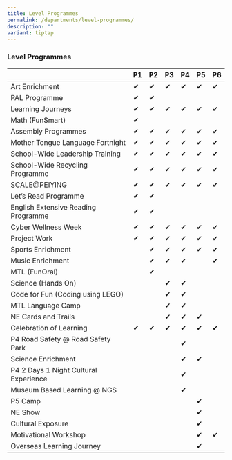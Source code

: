 ```yaml
---
title: Level Programmes
permalink: /departments/level-programmes/
description: ""
variant: tiptap
---
```

### **Level Programmes**


<table class="tg">
  <thead>
    <tr>
      <th class="tg-brl1"></th>
      <th class="tg-brl1">P1</th>
      <th class="tg-brl1">P2</th>
      <th class="tg-brl1">P3</th>
      <th class="tg-brl1">P4</th>
      <th class="tg-brl1">P5</th>
      <th class="tg-0lax">P6</th>
    </tr>
  </thead>
  <tbody>
    <tr>
      <td class="tg-brl1">Art Enrichment</td>
      <td class="tg-brl1">✔</td>
      <td class="tg-brl1">✔</td>
      <td class="tg-brl1">✔</td>
      <td class="tg-brl1">✔</td>
      <td class="tg-brl1">✔</td>
      <td class="tg-brl1">✔</td>
    </tr>
    <tr>
      <td class="tg-brl1">PAL Programme</td>
      <td class="tg-brl1">✔</td>
      <td class="tg-brl1">✔</td>
      <td class="tg-brl1"></td>
      <td class="tg-brl1"></td>
      <td class="tg-brl1"></td>
      <td class="tg-brl1"></td>
    </tr>
    <tr>
      <td class="tg-brl1">Learning Journeys</td>
      <td class="tg-brl1">✔</td>
      <td class="tg-brl1">✔</td>
      <td class="tg-brl1">✔</td>
      <td class="tg-brl1">✔</td>
      <td class="tg-brl1">✔</td>
      <td class="tg-brl1">✔</td>
    </tr>
    <tr>
      <td class="tg-brl1">Math (Fun$mart)</td>
      <td class="tg-brl1">✔</td>
      <td class="tg-brl1"></td>
      <td class="tg-brl1"></td>
      <td class="tg-brl1"></td>
      <td class="tg-brl1"></td>
      <td class="tg-brl1"></td>
    </tr>
    <tr>
      <td class="tg-brl1">Assembly Programmes</td>
      <td class="tg-brl1">✔</td>
      <td class="tg-brl1">✔</td>
      <td class="tg-brl1">✔</td>
      <td class="tg-brl1">✔</td>
      <td class="tg-brl1">✔</td>
      <td class="tg-brl1">✔</td>
    </tr>
    <tr>
      <td class="tg-brl1">Mother Tongue Language Fortnight</td>
      <td class="tg-brl1">✔</td>
      <td class="tg-brl1">✔</td>
      <td class="tg-brl1">✔</td>
      <td class="tg-brl1">✔</td>
      <td class="tg-brl1">✔</td>
      <td class="tg-brl1">✔</td>
    </tr>
    <tr>
      <td class="tg-brl1">School-Wide Leadership Training</td>
      <td class="tg-brl1">✔</td>
      <td class="tg-brl1">✔</td>
      <td class="tg-brl1">✔</td>
      <td class="tg-brl1">✔</td>
      <td class="tg-brl1">✔</td>
      <td class="tg-brl1">✔</td>
    </tr>
    <tr>
      <td class="tg-brl1">School-Wide Recycling Programme</td>
      <td class="tg-brl1">✔</td>
      <td class="tg-brl1">✔</td>
      <td class="tg-brl1">✔</td>
      <td class="tg-brl1">✔</td>
      <td class="tg-brl1">✔</td>
      <td class="tg-brl1">✔</td>
    </tr>
    <tr>
      <td class="tg-brl1">SCALE@PEIYING</td>
      <td class="tg-brl1">✔</td>
      <td class="tg-brl1">✔</td>
      <td class="tg-brl1">✔</td>
      <td class="tg-brl1">✔</td>
      <td class="tg-brl1">✔</td>
      <td class="tg-brl1">✔</td>
    </tr>
    <tr>
      <td class="tg-brl1">Let’s Read Programme</td>
      <td class="tg-brl1">✔</td>
      <td class="tg-brl1">✔</td>
      <td class="tg-brl1"></td>
      <td class="tg-brl1"></td>
      <td class="tg-brl1"></td>
      <td class="tg-brl1"></td>
    </tr>
    <tr>
      <td class="tg-brl1">English Extensive Reading Programme</td>
      <td class="tg-brl1">✔</td>
      <td class="tg-brl1">✔</td>
      <td class="tg-brl1"></td>
      <td class="tg-brl1"></td>
      <td class="tg-brl1"></td>
      <td class="tg-brl1"></td>
    </tr>
    <tr>
      <td class="tg-brl1">Cyber Wellness Week</td>
      <td class="tg-brl1">✔</td>
      <td class="tg-brl1">✔</td>
      <td class="tg-brl1">✔</td>
      <td class="tg-brl1">✔</td>
      <td class="tg-brl1">✔</td>
      <td class="tg-brl1">✔</td>
    </tr>
    <tr>
      <td class="tg-brl1">Project Work</td>
      <td class="tg-brl1">✔</td>
      <td class="tg-brl1">✔</td>
      <td class="tg-brl1">✔</td>
      <td class="tg-brl1">✔</td>
      <td class="tg-brl1">✔</td>
      <td class="tg-brl1">✔</td>
    </tr>
    <tr>
      <td class="tg-brl1">Sports Enrichment</td>
      <td class="tg-brl1"></td>
      <td class="tg-brl1">✔</td>
      <td class="tg-brl1">✔</td>
      <td class="tg-brl1">✔</td>
      <td class="tg-brl1">✔</td>
      <td class="tg-brl1">✔</td>
    </tr>
    <tr>
      <td class="tg-brl1">Music Enrichment</td>
      <td class="tg-brl1"></td>
      <td class="tg-brl1">✔</td>
      <td class="tg-brl1">✔</td>
      <td class="tg-brl1">✔</td>
      <td class="tg-brl1"></td>
      <td class="tg-brl1">✔</td>
    </tr>
    <tr>
      <td class="tg-brl1">MTL (FunOral)</td>
      <td class="tg-brl1"></td>
      <td class="tg-brl1">✔</td>
      <td class="tg-brl1"></td>
      <td class="tg-brl1"></td>
      <td class="tg-brl1"></td>
      <td class="tg-brl1"></td>
    </tr>
    <tr>
      <td class="tg-brl1">Science (Hands On)</td>
      <td class="tg-brl1"></td>
      <td class="tg-brl1"></td>
      <td class="tg-brl1">✔</td>
      <td class="tg-brl1">✔</td>
      <td class="tg-brl1"></td>
      <td class="tg-brl1"></td>
    </tr>
    <tr>
      <td class="tg-brl1">Code for Fun (Coding using LEGO)</td>
      <td class="tg-brl1"></td>
      <td class="tg-brl1"></td>
      <td class="tg-brl1">✔</td>
      <td class="tg-brl1">✔</td>
      <td class="tg-brl1"></td>
      <td class="tg-brl1"></td>
    </tr>
    <tr>
      <td class="tg-brl1">MTL Language Camp</td>
      <td class="tg-brl1"></td>
      <td class="tg-brl1"></td>
      <td class="tg-brl1">✔</td>
      <td class="tg-brl1">✔</td>
      <td class="tg-brl1"></td>
      <td class="tg-brl1"></td>
    </tr>
    <tr>
      <td class="tg-brl1">NE Cards and Trails</td>
      <td class="tg-brl1"></td>
      <td class="tg-brl1"></td>
      <td class="tg-brl1">✔</td>
      <td class="tg-brl1">✔</td>
      <td class="tg-brl1">✔</td>
      <td class="tg-brl1"></td>
    </tr>
    <tr>
      <td class="tg-brl1">Celebration of Learning</td>
      <td class="tg-brl1">✔</td>
      <td class="tg-brl1">✔</td>
      <td class="tg-brl1">✔</td>
      <td class="tg-brl1">✔</td>
      <td class="tg-brl1">✔</td>
      <td class="tg-brl1">✔</td>
    </tr>
    <tr>
      <td class="tg-brl1">P4 Road Safety @ Road Safety Park</td>
      <td class="tg-brl1"></td>
      <td class="tg-brl1"></td>
      <td class="tg-brl1"></td>
      <td class="tg-brl1">✔</td>
      <td class="tg-brl1"></td>
      <td class="tg-brl1"></td>
    </tr>
    <tr>
      <td class="tg-brl1">Science Enrichment</td>
      <td class="tg-brl1"></td>
      <td class="tg-brl1"></td>
      <td class="tg-brl1"></td>
      <td class="tg-brl1">✔</td>
      <td class="tg-brl1">✔</td>
      <td class="tg-brl1"></td>
    </tr>
    <tr>
      <td class="tg-brl1">P4 2 Days 1 Night Cultural Experience</td>
      <td class="tg-brl1"></td>
      <td class="tg-brl1"></td>
      <td class="tg-brl1"></td>
      <td class="tg-brl1">✔</td>
      <td class="tg-brl1"></td>
      <td class="tg-brl1"></td>
    </tr>
    <tr>
      <td class="tg-brl1">Museum Based Learning @ NGS</td>
      <td class="tg-brl1"></td>
      <td class="tg-brl1"></td>
      <td class="tg-brl1"></td>
      <td class="tg-brl1">✔</td>
      <td class="tg-brl1"></td>
      <td class="tg-brl1"></td>
    </tr>
    <tr>
      <td class="tg-brl1">P5 Camp</td>
      <td class="tg-brl1"></td>
      <td class="tg-brl1"></td>
      <td class="tg-brl1"></td>
      <td class="tg-brl1"></td>
      <td class="tg-brl1">✔</td>
      <td class="tg-brl1"></td>
    </tr>
    <tr>
      <td class="tg-brl1">NE Show</td>
      <td class="tg-brl1"></td>
      <td class="tg-brl1"></td>
      <td class="tg-brl1"></td>
      <td class="tg-brl1"></td>
      <td class="tg-brl1">✔</td>
      <td class="tg-brl1"></td>
    </tr>
    <tr>
      <td class="tg-brl1">Cultural Exposure</td>
      <td class="tg-brl1"></td>
      <td class="tg-brl1"></td>
      <td class="tg-brl1"></td>
      <td class="tg-brl1"></td>
      <td class="tg-brl1">✔</td>
      <td class="tg-brl1"></td>
    </tr>
    <tr>
      <td class="tg-brl1">Motivational Workshop</td>
      <td class="tg-brl1"></td>
      <td class="tg-brl1"></td>
      <td class="tg-brl1"></td>
      <td class="tg-brl1"></td>
      <td class="tg-brl1">✔</td>
      <td class="tg-brl1">✔</td>
    </tr>
    <tr>
      <td class="tg-brl1">Overseas Learning Journey</td>
      <td class="tg-brl1"></td>
      <td class="tg-brl1"></td>
      <td class="tg-brl1"></td>
      <td class="tg-brl1"></td>
      <td class="tg-brl1">✔</td>
      <td class="tg-brl1"></td>
    </tr>
  </tbody>
</table>